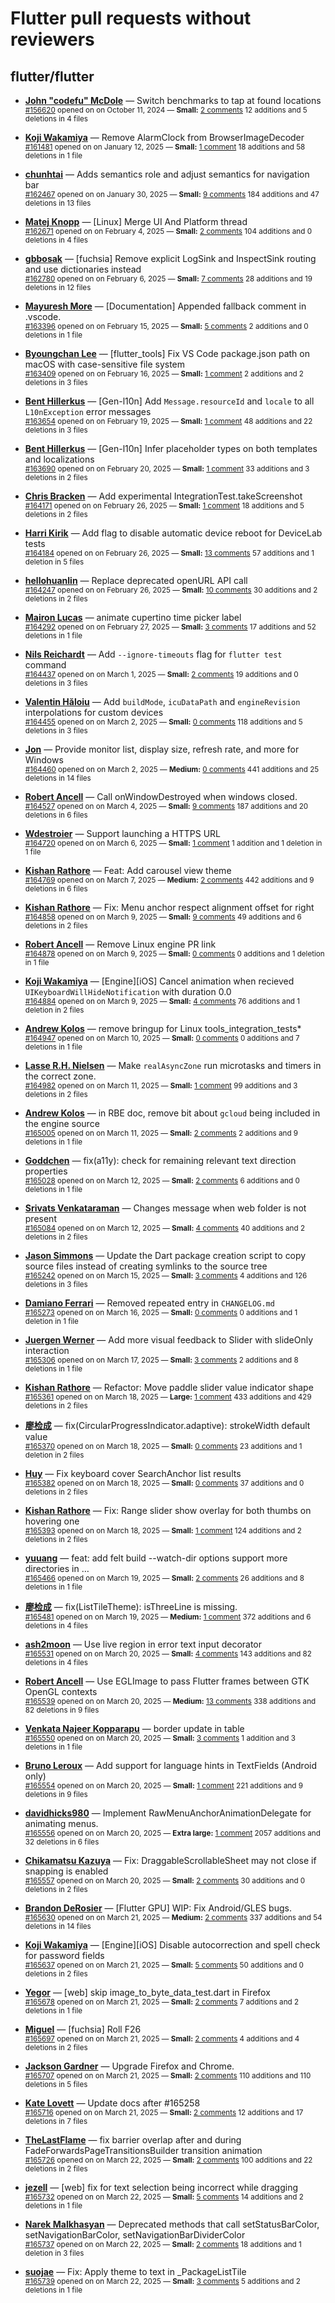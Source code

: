 # Flutter pull requests without reviewers

## flutter/flutter

* **[John "codefu" McDole](https://github.com/jtmcdole)** &mdash; Switch benchmarks to tap at found locations<br />
  <sub>[#156620](https://github.com/flutter/flutter/pull/156620) opened on on October 11, 2024 &mdash; **Small:** [2 comments](https://github.com/flutter/flutter/pull/156620) 12 additions and 5 deletions in 4 files</sub><br />

* **[Koji Wakamiya](https://github.com/koji-1009)** &mdash; Remove AlarmClock from BrowserImageDecoder<br />
  <sub>[#161481](https://github.com/flutter/flutter/pull/161481) opened on on January 12, 2025 &mdash; **Small:** [1 comment](https://github.com/flutter/flutter/pull/161481) 18 additions and 58 deletions in 1 file</sub><br />

* **[chunhtai](https://github.com/chunhtai)** &mdash; Adds semantics role and adjust semantics for navigation bar<br />
  <sub>[#162467](https://github.com/flutter/flutter/pull/162467) opened on on January 30, 2025 &mdash; **Small:** [9 comments](https://github.com/flutter/flutter/pull/162467) 184 additions and 47 deletions in 13 files</sub><br />

* **[Matej Knopp](https://github.com/knopp)** &mdash; [Linux] Merge UI And Platform thread<br />
  <sub>[#162671](https://github.com/flutter/flutter/pull/162671) opened on on February 4, 2025 &mdash; **Small:** [2 comments](https://github.com/flutter/flutter/pull/162671) 104 additions and 0 deletions in 4 files</sub><br />

* **[gbbosak](https://github.com/gbbosak)** &mdash; [fuchsia] Remove explicit LogSink and InspectSink routing and use dictionaries instead<br />
  <sub>[#162780](https://github.com/flutter/flutter/pull/162780) opened on on February 6, 2025 &mdash; **Small:** [7 comments](https://github.com/flutter/flutter/pull/162780) 28 additions and 19 deletions in 12 files</sub><br />

* **[Mayuresh More](https://github.com/MayureshMore)** &mdash; [Documentation] Appended fallback comment in .vscode.<br />
  <sub>[#163396](https://github.com/flutter/flutter/pull/163396) opened on on February 15, 2025 &mdash; **Small:** [5 comments](https://github.com/flutter/flutter/pull/163396) 2 additions and 0 deletions in 1 file</sub><br />

* **[Byoungchan Lee](https://github.com/bc-lee)** &mdash; [flutter_tools] Fix VS Code package.json path on macOS with case-sensitive file system<br />
  <sub>[#163409](https://github.com/flutter/flutter/pull/163409) opened on on February 16, 2025 &mdash; **Small:** [1 comment](https://github.com/flutter/flutter/pull/163409) 2 additions and 2 deletions in 3 files</sub><br />

* **[Bent Hillerkus](https://github.com/benthillerkus)** &mdash; [Gen-l10n] Add `Message.resourceId` and `locale` to all `L10nException` error messages<br />
  <sub>[#163654](https://github.com/flutter/flutter/pull/163654) opened on on February 19, 2025 &mdash; **Small:** [1 comment](https://github.com/flutter/flutter/pull/163654) 48 additions and 22 deletions in 3 files</sub><br />

* **[Bent Hillerkus](https://github.com/benthillerkus)** &mdash; [Gen-l10n] Infer placeholder types on both templates and localizations<br />
  <sub>[#163690](https://github.com/flutter/flutter/pull/163690) opened on on February 20, 2025 &mdash; **Small:** [1 comment](https://github.com/flutter/flutter/pull/163690) 33 additions and 3 deletions in 2 files</sub><br />

* **[Chris Bracken](https://github.com/cbracken)** &mdash; Add experimental IntegrationTest.takeScreenshot<br />
  <sub>[#164171](https://github.com/flutter/flutter/pull/164171) opened on on February 26, 2025 &mdash; **Small:** [1 comment](https://github.com/flutter/flutter/pull/164171) 18 additions and 5 deletions in 2 files</sub><br />

* **[Harri Kirik](https://github.com/harri35)** &mdash; Add flag to disable automatic device reboot for DeviceLab tests<br />
  <sub>[#164184](https://github.com/flutter/flutter/pull/164184) opened on on February 26, 2025 &mdash; **Small:** [13 comments](https://github.com/flutter/flutter/pull/164184) 57 additions and 1 deletion in 5 files</sub><br />

* **[hellohuanlin](https://github.com/hellohuanlin)** &mdash; Replace deprecated openURL API call<br />
  <sub>[#164247](https://github.com/flutter/flutter/pull/164247) opened on on February 26, 2025 &mdash; **Small:** [10 comments](https://github.com/flutter/flutter/pull/164247) 30 additions and 2 deletions in 2 files</sub><br />

* **[Mairon Lucas](https://github.com/MaironLucas)** &mdash; animate cupertino time picker label<br />
  <sub>[#164292](https://github.com/flutter/flutter/pull/164292) opened on on February 27, 2025 &mdash; **Small:** [3 comments](https://github.com/flutter/flutter/pull/164292) 17 additions and 52 deletions in 1 file</sub><br />

* **[Nils Reichardt](https://github.com/nilsreichardt)** &mdash; Add `--ignore-timeouts` flag for `flutter test` command<br />
  <sub>[#164437](https://github.com/flutter/flutter/pull/164437) opened on on March 1, 2025 &mdash; **Small:** [2 comments](https://github.com/flutter/flutter/pull/164437) 19 additions and 0 deletions in 3 files</sub><br />

* **[Valentin Hăloiu](https://github.com/vially)** &mdash; Add `buildMode`, `icuDataPath` and `engineRevision` interpolations for custom devices<br />
  <sub>[#164455](https://github.com/flutter/flutter/pull/164455) opened on on March 2, 2025 &mdash; **Small:** [0 comments](https://github.com/flutter/flutter/pull/164455) 118 additions and 5 deletions in 3 files</sub><br />

* **[Jon](https://github.com/9AZX)** &mdash; Provide monitor list, display size, refresh rate, and more for Windows<br />
  <sub>[#164460](https://github.com/flutter/flutter/pull/164460) opened on on March 2, 2025 &mdash; **Medium:** [0 comments](https://github.com/flutter/flutter/pull/164460) 441 additions and 25 deletions in 14 files</sub><br />

* **[Robert Ancell](https://github.com/robert-ancell)** &mdash; Call onWindowDestroyed when windows closed.<br />
  <sub>[#164527](https://github.com/flutter/flutter/pull/164527) opened on on March 4, 2025 &mdash; **Small:** [9 comments](https://github.com/flutter/flutter/pull/164527) 187 additions and 20 deletions in 6 files</sub><br />

* **[Wdestroier](https://github.com/Wdestroier)** &mdash; Support launching a HTTPS URL<br />
  <sub>[#164720](https://github.com/flutter/flutter/pull/164720) opened on on March 6, 2025 &mdash; **Small:** [1 comment](https://github.com/flutter/flutter/pull/164720) 1 addition and 1 deletion in 1 file</sub><br />

* **[Kishan Rathore](https://github.com/rkishan516)** &mdash; Feat: Add carousel view theme<br />
  <sub>[#164769](https://github.com/flutter/flutter/pull/164769) opened on on March 7, 2025 &mdash; **Medium:** [2 comments](https://github.com/flutter/flutter/pull/164769) 442 additions and 9 deletions in 6 files</sub><br />

* **[Kishan Rathore](https://github.com/rkishan516)** &mdash; Fix: Menu anchor respect alignment offset for right<br />
  <sub>[#164858](https://github.com/flutter/flutter/pull/164858) opened on on March 9, 2025 &mdash; **Small:** [9 comments](https://github.com/flutter/flutter/pull/164858) 49 additions and 6 deletions in 2 files</sub><br />

* **[Robert Ancell](https://github.com/robert-ancell)** &mdash; Remove Linux engine PR link<br />
  <sub>[#164878](https://github.com/flutter/flutter/pull/164878) opened on on March 9, 2025 &mdash; **Small:** [0 comments](https://github.com/flutter/flutter/pull/164878) 0 additions and 1 deletion in 1 file</sub><br />

* **[Koji Wakamiya](https://github.com/koji-1009)** &mdash; [Engine][iOS] Cancel animation when recieved `UIKeyboardWillHideNotification` with duration 0.0<br />
  <sub>[#164884](https://github.com/flutter/flutter/pull/164884) opened on on March 9, 2025 &mdash; **Small:** [4 comments](https://github.com/flutter/flutter/pull/164884) 76 additions and 1 deletion in 2 files</sub><br />

* **[Andrew Kolos](https://github.com/andrewkolos)** &mdash; remove bringup for Linux tools_integration_tests*<br />
  <sub>[#164947](https://github.com/flutter/flutter/pull/164947) opened on on March 10, 2025 &mdash; **Small:** [0 comments](https://github.com/flutter/flutter/pull/164947) 0 additions and 7 deletions in 1 file</sub><br />

* **[Lasse R.H. Nielsen](https://github.com/lrhn)** &mdash; Make `realAsyncZone` run microtasks and timers in the correct zone.<br />
  <sub>[#164982](https://github.com/flutter/flutter/pull/164982) opened on on March 11, 2025 &mdash; **Small:** [1 comment](https://github.com/flutter/flutter/pull/164982) 99 additions and 3 deletions in 2 files</sub><br />

* **[Andrew Kolos](https://github.com/andrewkolos)** &mdash; in RBE doc, remove bit about `gcloud` being included in the engine source<br />
  <sub>[#165005](https://github.com/flutter/flutter/pull/165005) opened on on March 11, 2025 &mdash; **Small:** [2 comments](https://github.com/flutter/flutter/pull/165005) 2 additions and 9 deletions in 1 file</sub><br />

* **[Goddchen](https://github.com/Goddchen)** &mdash; fix(a11y): check for remaining relevant text direction properties<br />
  <sub>[#165028](https://github.com/flutter/flutter/pull/165028) opened on on March 12, 2025 &mdash; **Small:** [2 comments](https://github.com/flutter/flutter/pull/165028) 6 additions and 0 deletions in 1 file</sub><br />

* **[Srivats Venkataraman](https://github.com/srivats22)** &mdash; Changes message when web folder is not present<br />
  <sub>[#165084](https://github.com/flutter/flutter/pull/165084) opened on on March 12, 2025 &mdash; **Small:** [4 comments](https://github.com/flutter/flutter/pull/165084) 40 additions and 2 deletions in 2 files</sub><br />

* **[Jason Simmons](https://github.com/jason-simmons)** &mdash; Update the Dart package creation script to copy source files instead of creating symlinks to the source tree<br />
  <sub>[#165242](https://github.com/flutter/flutter/pull/165242) opened on on March 15, 2025 &mdash; **Small:** [3 comments](https://github.com/flutter/flutter/pull/165242) 4 additions and 126 deletions in 3 files</sub><br />

* **[Damiano Ferrari](https://github.com/ferraridamiano)** &mdash; Removed repeated entry in `CHANGELOG.md`<br />
  <sub>[#165273](https://github.com/flutter/flutter/pull/165273) opened on on March 16, 2025 &mdash; **Small:** [0 comments](https://github.com/flutter/flutter/pull/165273) 0 additions and 1 deletion in 1 file</sub><br />

* **[Juergen Werner](https://github.com/pogojotz)** &mdash; Add more visual feedback to Slider with slideOnly interaction<br />
  <sub>[#165306](https://github.com/flutter/flutter/pull/165306) opened on on March 17, 2025 &mdash; **Small:** [3 comments](https://github.com/flutter/flutter/pull/165306) 2 additions and 8 deletions in 1 file</sub><br />

* **[Kishan Rathore](https://github.com/rkishan516)** &mdash; Refactor: Move paddle slider value indicator shape<br />
  <sub>[#165361](https://github.com/flutter/flutter/pull/165361) opened on on March 18, 2025 &mdash; **Large:** [1 comment](https://github.com/flutter/flutter/pull/165361) 433 additions and 429 deletions in 2 files</sub><br />

* **[廖检成](https://github.com/StanleyCocos)** &mdash; fix(CircularProgressIndicator.adaptive): strokeWidth default value<br />
  <sub>[#165370](https://github.com/flutter/flutter/pull/165370) opened on on March 18, 2025 &mdash; **Small:** [0 comments](https://github.com/flutter/flutter/pull/165370) 23 additions and 1 deletion in 2 files</sub><br />

* **[Huy](https://github.com/huycozy)** &mdash; Fix keyboard cover SearchAnchor list results<br />
  <sub>[#165382](https://github.com/flutter/flutter/pull/165382) opened on on March 18, 2025 &mdash; **Small:** [0 comments](https://github.com/flutter/flutter/pull/165382) 37 additions and 0 deletions in 2 files</sub><br />

* **[Kishan Rathore](https://github.com/rkishan516)** &mdash; Fix: Range slider show overlay for both thumbs on hovering one<br />
  <sub>[#165393](https://github.com/flutter/flutter/pull/165393) opened on on March 18, 2025 &mdash; **Small:** [1 comment](https://github.com/flutter/flutter/pull/165393) 124 additions and 2 deletions in 2 files</sub><br />

* **[yuuang](https://github.com/zhangyuang)** &mdash; feat: add felt build --watch-dir options support more directories in …<br />
  <sub>[#165466](https://github.com/flutter/flutter/pull/165466) opened on on March 19, 2025 &mdash; **Small:** [2 comments](https://github.com/flutter/flutter/pull/165466) 26 additions and 8 deletions in 1 file</sub><br />

* **[廖检成](https://github.com/StanleyCocos)** &mdash; fix(ListTileTheme): isThreeLine is missing.<br />
  <sub>[#165481](https://github.com/flutter/flutter/pull/165481) opened on on March 19, 2025 &mdash; **Medium:** [1 comment](https://github.com/flutter/flutter/pull/165481) 372 additions and 6 deletions in 4 files</sub><br />

* **[ash2moon](https://github.com/ash2moon)** &mdash; Use live region in error text input decorator<br />
  <sub>[#165531](https://github.com/flutter/flutter/pull/165531) opened on on March 20, 2025 &mdash; **Small:** [4 comments](https://github.com/flutter/flutter/pull/165531) 143 additions and 82 deletions in 4 files</sub><br />

* **[Robert Ancell](https://github.com/robert-ancell)** &mdash; Use EGLImage to pass Flutter frames between GTK OpenGL contexts<br />
  <sub>[#165539](https://github.com/flutter/flutter/pull/165539) opened on on March 20, 2025 &mdash; **Medium:** [13 comments](https://github.com/flutter/flutter/pull/165539) 338 additions and 82 deletions in 9 files</sub><br />

* **[Venkata Najeer Kopparapu](https://github.com/Najeer-k11)** &mdash; border update in table<br />
  <sub>[#165550](https://github.com/flutter/flutter/pull/165550) opened on on March 20, 2025 &mdash; **Small:** [3 comments](https://github.com/flutter/flutter/pull/165550) 1 addition and 3 deletions in 1 file</sub><br />

* **[Bruno Leroux](https://github.com/bleroux)** &mdash; Add support for language hints in TextFields (Android only)<br />
  <sub>[#165554](https://github.com/flutter/flutter/pull/165554) opened on on March 20, 2025 &mdash; **Small:** [1 comment](https://github.com/flutter/flutter/pull/165554) 221 additions and 9 deletions in 9 files</sub><br />

* **[davidhicks980](https://github.com/davidhicks980)** &mdash; Implement RawMenuAnchorAnimationDelegate for animating menus. <br />
  <sub>[#165556](https://github.com/flutter/flutter/pull/165556) opened on on March 20, 2025 &mdash; **Extra large:** [1 comment](https://github.com/flutter/flutter/pull/165556) 2057 additions and 32 deletions in 6 files</sub><br />

* **[Chikamatsu Kazuya](https://github.com/chika3742)** &mdash; Fix: DraggableScrollableSheet may not close if snapping is enabled<br />
  <sub>[#165557](https://github.com/flutter/flutter/pull/165557) opened on on March 20, 2025 &mdash; **Small:** [2 comments](https://github.com/flutter/flutter/pull/165557) 30 additions and 0 deletions in 2 files</sub><br />

* **[Brandon DeRosier](https://github.com/bdero)** &mdash; [Flutter GPU] WIP: Fix Android/GLES bugs.<br />
  <sub>[#165630](https://github.com/flutter/flutter/pull/165630) opened on on March 21, 2025 &mdash; **Medium:** [2 comments](https://github.com/flutter/flutter/pull/165630) 337 additions and 54 deletions in 14 files</sub><br />

* **[Koji Wakamiya](https://github.com/koji-1009)** &mdash; [Engine][iOS] Disable autocorrection and spell check for password fields<br />
  <sub>[#165637](https://github.com/flutter/flutter/pull/165637) opened on on March 21, 2025 &mdash; **Small:** [5 comments](https://github.com/flutter/flutter/pull/165637) 50 additions and 0 deletions in 2 files</sub><br />

* **[Yegor](https://github.com/yjbanov)** &mdash; [web] skip image_to_byte_data_test.dart in Firefox<br />
  <sub>[#165678](https://github.com/flutter/flutter/pull/165678) opened on on March 21, 2025 &mdash; **Small:** [2 comments](https://github.com/flutter/flutter/pull/165678) 7 additions and 2 deletions in 1 file</sub><br />

* **[Miguel](https://github.com/miguelfrde)** &mdash; [fuchsia] Roll F26<br />
  <sub>[#165697](https://github.com/flutter/flutter/pull/165697) opened on on March 21, 2025 &mdash; **Small:** [2 comments](https://github.com/flutter/flutter/pull/165697) 4 additions and 4 deletions in 2 files</sub><br />

* **[Jackson Gardner](https://github.com/eyebrowsoffire)** &mdash; Upgrade Firefox and Chrome.<br />
  <sub>[#165707](https://github.com/flutter/flutter/pull/165707) opened on on March 21, 2025 &mdash; **Small:** [2 comments](https://github.com/flutter/flutter/pull/165707) 110 additions and 110 deletions in 5 files</sub><br />

* **[Kate Lovett](https://github.com/Piinks)** &mdash; Update docs after #165258<br />
  <sub>[#165716](https://github.com/flutter/flutter/pull/165716) opened on on March 21, 2025 &mdash; **Small:** [2 comments](https://github.com/flutter/flutter/pull/165716) 12 additions and 17 deletions in 7 files</sub><br />

* **[TheLastFlame](https://github.com/TheLastFlame)** &mdash; fix barrier overlap after and during FadeForwardsPageTransitionsBuilder transition animation<br />
  <sub>[#165726](https://github.com/flutter/flutter/pull/165726) opened on on March 22, 2025 &mdash; **Small:** [2 comments](https://github.com/flutter/flutter/pull/165726) 100 additions and 22 deletions in 2 files</sub><br />

* **[jezell](https://github.com/jezell)** &mdash; [web] fix for text selection being incorrect while dragging<br />
  <sub>[#165732](https://github.com/flutter/flutter/pull/165732) opened on on March 22, 2025 &mdash; **Small:** [5 comments](https://github.com/flutter/flutter/pull/165732) 14 additions and 2 deletions in 1 file</sub><br />

* **[Narek Malkhasyan](https://github.com/narekmalk)** &mdash; Deprecated methods that call setStatusBarColor, setNavigationBarColor, setNavigationBarDividerColor<br />
  <sub>[#165737](https://github.com/flutter/flutter/pull/165737) opened on on March 22, 2025 &mdash; **Small:** [2 comments](https://github.com/flutter/flutter/pull/165737) 18 additions and 1 deletion in 3 files</sub><br />

* **[suojae](https://github.com/suojae)** &mdash; Fix: Apply theme to text in _PackageListTile<br />
  <sub>[#165739](https://github.com/flutter/flutter/pull/165739) opened on on March 22, 2025 &mdash; **Small:** [3 comments](https://github.com/flutter/flutter/pull/165739) 5 additions and 2 deletions in 1 file</sub><br />

